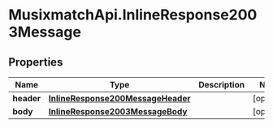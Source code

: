 # MusixmatchApi.InlineResponse2003Message

## Properties
Name | Type | Description | Notes
------------ | ------------- | ------------- | -------------
**header** | [**InlineResponse200MessageHeader**](InlineResponse200MessageHeader.md) |  | [optional] 
**body** | [**InlineResponse2003MessageBody**](InlineResponse2003MessageBody.md) |  | [optional] 


